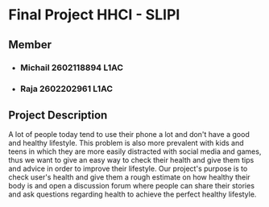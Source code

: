 # Final Project HHCI - SLIPI
## Member
- ### Michail 2602118894 L1AC
- ### Raja 2602202961 L1AC

## Project Description
A lot of people today tend to use their phone a lot and don't have a good and healthy lifestyle. This problem is also more prevalent with kids and teens in which they are more easily distracted with social media and games, thus we want to give an easy way to check their health and give them tips and advice in order to improve their lifestyle. Our project's purpose is to check user's health and give them a rough estimate on how healthy their body is and open a discussion forum where people can share their stories and ask questions regarding health to achieve the perfect healthy lifestyle.
